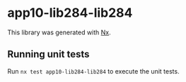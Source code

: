 # app10-lib284-lib284

This library was generated with [Nx](https://nx.dev).

## Running unit tests

Run `nx test app10-lib284-lib284` to execute the unit tests.
